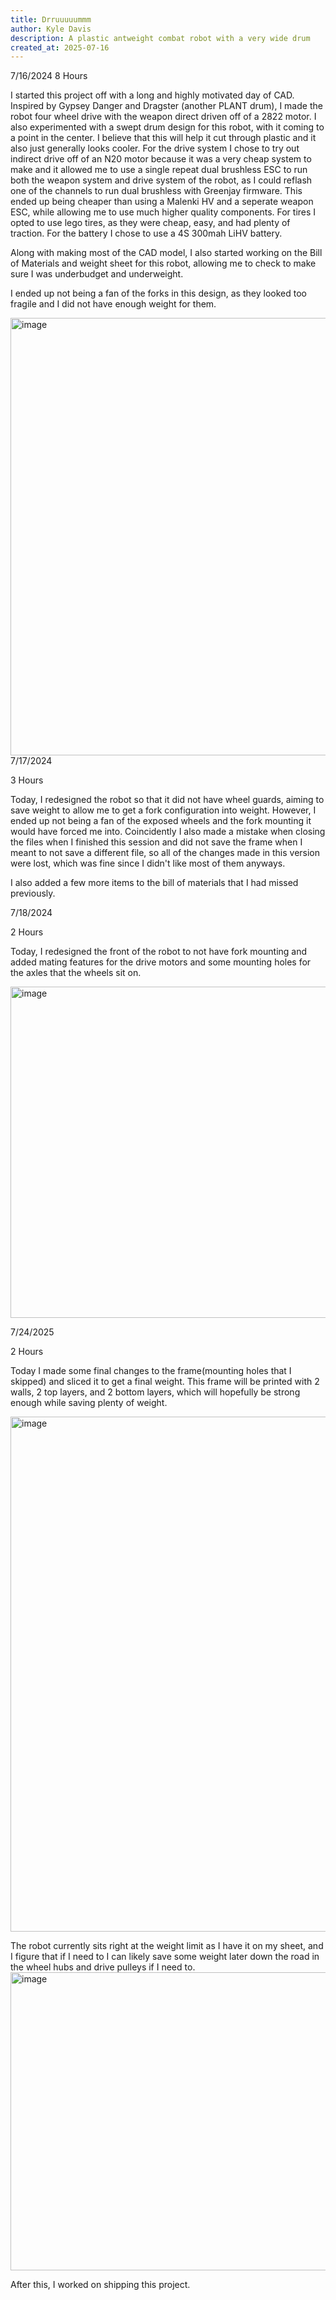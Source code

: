 ```yaml
---
title: Drruuuuummm
author: Kyle Davis
description: A plastic antweight combat robot with a very wide drum
created_at: 2025-07-16
---
```



7/16/2024
8 Hours

I started this project off with a long and highly motivated day of CAD. Inspired by Gypsey Danger and Dragster (another PLANT drum), I made the robot four wheel drive with the weapon direct driven off of a 2822 motor. I also experimented with a swept drum design for this robot, with it coming to a point in the center. I believe that this will help it cut through plastic and it also just generally looks cooler. For the drive system I chose to try out indirect drive off of an N20 motor because it was a very cheap system to make and it allowed me to use a single repeat dual brushless ESC to run both the weapon system and drive system of the robot, as I could reflash one of the channels to run dual brushless with Greenjay firmware. This ended up being cheaper than using a Malenki HV and a seperate weapon ESC, while allowing me to use much higher quality components. For tires I opted to use lego tires, as they were cheap, easy, and had plenty of traction. For the battery I chose to use a 4S 300mah LiHV battery.

Along with making most of the CAD model, I also started working on the Bill of Materials and weight sheet for this robot, allowing me to check to make sure I was underbudget and underweight.

I ended up not being a fan of the forks in this design, as they looked too fragile and I did not have enough weight for them.

<img width="1149" height="700" alt="image" src="https://github.com/user-attachments/assets/ffc40f6f-bca6-43d5-baf8-1facabe0b8bc" />
7/17/2024

3 Hours

Today, I redesigned the robot so that it did not have wheel guards, aiming to save weight to allow me to get a fork configuration into weight. However, I ended up not being a fan of the exposed wheels and the fork mounting it would have forced me into. Coincidently I also made a mistake when closing the files when I finished this session and did not save the frame when I meant to not save a different file, so all of the changes made in this version were lost, which was fine since I didn't like most of them anyways.

I also added a few more items to the bill of materials that I had missed previously.

7/18/2024

2 Hours

Today, I redesigned the front of the robot to not have fork mounting and added mating features for the drive motors and some mounting holes for the axles that the wheels sit on.

<img width="1415" height="530" alt="image" src="https://github.com/user-attachments/assets/4018de29-e35e-4c59-8de0-9557ccd7003f" />


7/24/2025

2 Hours

Today I made some final changes to the frame(mounting holes that I skipped) and sliced it to get a final weight. This frame will be printed with 2 walls, 2 top layers, and 2 bottom layers, which will hopefully be strong enough while saving plenty of weight.

<img width="1543" height="824" alt="image" src="https://github.com/user-attachments/assets/fe4f99ac-a18a-457b-92e8-f3a2efedbdcc" />

The robot currently sits right at the weight limit as I have it on my sheet, and I figure that if I need to I can likely save some weight later down the road in the wheel hubs and drive pulleys if I need to.
<img width="1909" height="477" alt="image" src="https://github.com/user-attachments/assets/57df5fe5-e51a-4139-8dcd-7b2eb6f12885" />

After this, I worked on shipping this project.
